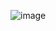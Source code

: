 ![image](https://github.com/DenisWithOneN/db-projects/assets/126503316/f0a3b134-71d7-4a7c-b50e-93cf3c0bde4f)
